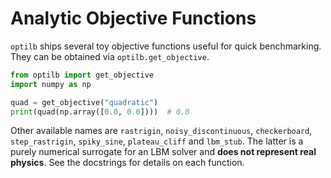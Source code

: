 # Analytic Objective Functions

`optilb` ships several toy objective functions useful for quick benchmarking.
They can be obtained via `optilb.get_objective`.

```python
from optilb import get_objective
import numpy as np

quad = get_objective("quadratic")
print(quad(np.array([0.0, 0.0])))  # 0.0
```

Other available names are `rastrigin`, `noisy_discontinuous`, `checkerboard`,
`step_rastrigin`, `spiky_sine`, `plateau_cliff` and `lbm_stub`. The latter is a purely numerical surrogate for an LBM solver
and **does not represent real physics**.
See the docstrings for details on each function.
